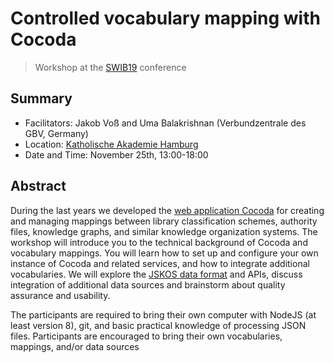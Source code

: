 # Controlled vocabulary mapping with Cocoda

> Workshop at the [SWIB19](http://swib.org/swib19/) conference

## Summary

* Facilitators: Jakob Voß and Uma Balakrishnan (Verbundzentrale des GBV, Germany)
* Location: [Katholische Akademie Hamburg](http://swib.org/swib19/general-information.html)
* Date and Time: November 25th, 13:00-18:00

## Abstract

During the last years we developed the [web application Cocoda](https://coli-conc.gbv.de/cocoda/) for creating and managing mappings between library classification schemes, authority files, knowledge graphs, and similar knowledge organization systems. The workshop will introduce you to the technical background of Cocoda and vocabulary mappings. You will learn how to set up and configure your own instance of Cocoda and related services, and how to integrate additional vocabularies. We will explore the [JSKOS data format](https://gbv.github.io/jskos/jskos.html) and APIs, discuss integration of additional data sources and brainstorm about quality assurance and usability.

The participants are required to bring their own computer with NodeJS (at least version 8), git, and basic practical knowledge of processing JSON files. Participants are encouraged to bring their own vocabularies, mappings, and/or data sources
